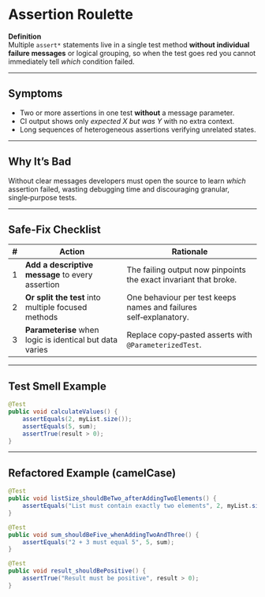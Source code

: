 # Assertion Roulette

**Definition**  
Multiple `assert*` statements live in a single test method **without individual failure
messages** or logical grouping, so when the test goes red you cannot immediately tell
*which* condition failed.

---

## Symptoms
- Two or more assertions in one test **without** a message parameter.  
- CI output shows only *expected X but was Y* with no extra context.  
- Long sequences of heterogeneous assertions verifying unrelated states.

---

## Why It’s Bad
Without clear messages developers must open the source to learn *which* assertion failed,
wasting debugging time and discouraging granular, single‑purpose tests.

---

## Safe‑Fix Checklist
| # | Action | Rationale |
|---|---|---|
| 1 | **Add a descriptive message** to every assertion | The failing output now pinpoints the exact invariant that broke. |
| 2 | **Or split the test** into multiple focused methods | One behaviour per test keeps names and failures self‑explanatory. |
| 3 | **Parameterise** when logic is identical but data varies | Replace copy‑pasted asserts with `@ParameterizedTest`. |

---

## Test Smell Example
```java
@Test
public void calculateValues() {
    assertEquals(2, myList.size());
    assertEquals(5, sum);
    assertTrue(result > 0);
}
```

---

## Refactored Example (camelCase)
```java
@Test
public void listSize_shouldBeTwo_afterAddingTwoElements() {
    assertEquals("List must contain exactly two elements", 2, myList.size());
}

@Test
public void sum_shouldBeFive_whenAddingTwoAndThree() {
    assertEquals("2 + 3 must equal 5", 5, sum);
}

@Test
public void result_shouldBePositive() {
    assertTrue("Result must be positive", result > 0);
}
```